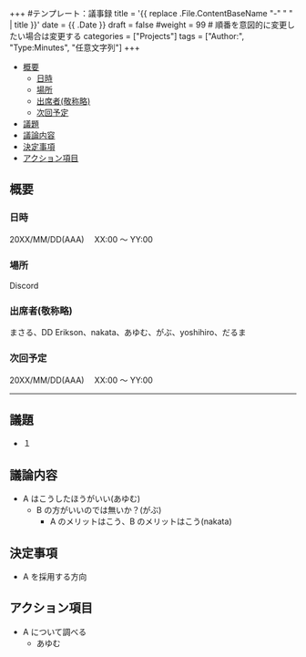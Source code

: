 +++
#テンプレート：議事録
title = '{{ replace .File.ContentBaseName "-" " " | title }}'
date = {{ .Date }}
draft = false
#weight = 99 # 順番を意図的に変更したい場合は変更する
categories = ["Projects"]
tags = ["Author:", "Type:Minutes", "任意文字列"]
+++

- [概要](#概要)
  - [日時](#日時)
  - [場所](#場所)
  - [出席者(敬称略)](#出席者敬称略)
  - [次回予定](#次回予定)
- [議題](#議題)
- [議論内容](#議論内容)
- [決定事項](#決定事項)
- [アクション項目](#アクション項目)

## 概要

### 日時

20XX/MM/DD(AAA)　 XX:00 ～ YY:00

### 場所

Discord

### 出席者(敬称略)

まさる、DD Erikson、nakata、あゆむ、がぶ、yoshihiro、だるま

### 次回予定

20XX/MM/DD(AAA)　 XX:00 ～ YY:00

---

## 議題

- １

## 議論内容

- A はこうしたほうがいい(あゆむ)
  - B の方がいいのでは無いか？(がぶ)
    - A のメリットはこう、B のメリットはこう(nakata)

## 決定事項

- A を採用する方向

## アクション項目

- A について調べる
  - あゆむ
